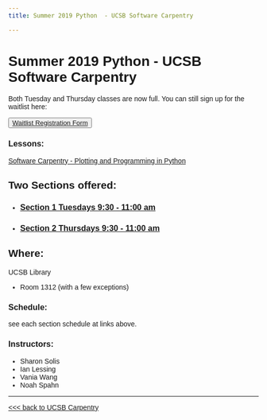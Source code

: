 ```yaml
---
title: Summer 2019 Python  - UCSB Software Carpentry

---
```

<style> body {font-family: sans-serif;}</style>
<link rel="stylesheet" href="https://stackpath.bootstrapcdn.com/bootstrap/4.3.1/css/bootstrap.min.css" integrity="sha384-ggOyR0iXCbMQv3Xipma34MD+dH/1fQ784/j6cY/iJTQUOhcWr7x9JvoRxT2MZw1T" crossorigin="anonymous">
<div class="container">

# Summer 2019 Python  - UCSB Software Carpentry
Both Tuesday and Thursday classes are now full. You can still sign up for the waitlist here:

<button>[Waitlist Registration Form](https://docs.google.com/forms/d/e/1FAIpQLSeefc5qKvOl-DmUqTR9I5WQkU1_rtvGlXX_3SfAUmIUTNyzQQ/viewform?usp=sf_link)</button>

### Lessons:

   [Software Carpentry - Plotting and Programming in Python](https://swcarpentry.github.io/python-novice-gapminder/)

## Two Sections offered:

- ### [Section 1  Tuesdays 9:30 - 11:00 am](https://ucsbcarpentry.github.io/2019-summer-tuesday/)

- ### [Section 2  Thursdays 9:30 - 11:00 am](https://ucsbcarpentry.github.io/2019-summer-thursday/)

## Where:

UCSB Library

  - Room 1312 (with a few exceptions)


### Schedule:

see each section schedule at links above.

### Instructors:

  - Sharon Solis
  - Ian Lessing
  - Vania Wang
  - Noah Spahn

----

 [ <<< back to UCSB Carpentry](https://ucsbcarpentry.github.io) 

</div>
